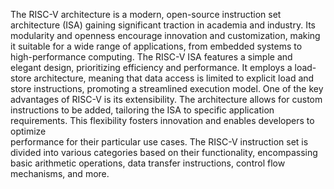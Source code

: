 The RISC-V architecture is a modern, open-source instruction set architecture (ISA) gaining significant 
traction in academia and industry. Its modularity and openness encourage innovation and customization, 
making it suitable for a wide range of applications, from embedded systems to high-performance 
computing. The RISC-V ISA features a simple and elegant design, prioritizing efficiency and performance. 
It employs a load-store architecture, meaning that data access is limited to explicit load and store 
instructions, promoting a streamlined execution model. One of the key advantages of RISC-V is its 
extensibility. The architecture allows for custom instructions to be added,  tailoring the ISA to specific 
application requirements. This flexibility fosters innovation and enables developers to optimize   
performance for their particular use cases. The RISC-V instruction set is divided into various categories 
based on their functionality, encompassing basic arithmetic operations, data transfer instructions, control 
flow mechanisms, and more.
